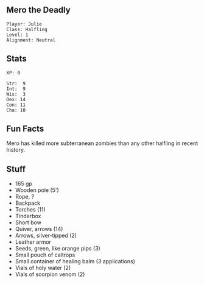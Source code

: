 
## Mero the Deadly

    Player: Julie
    Class: Halfling
    Level: 1
    Alignment: Neutral

## Stats

    XP: 0

    Str:  9
    Int:  9
    Wis:  3
    Dex: 14
    Con: 11
    Cha: 10

## Fun Facts

Mero has killed more subterranean zombies than any other halfling in recent
history.

## Stuff

* 165 gp
* Wooden pole (5')
* Rope, ?
* Backpack
* Torches (11)
* Tinderbox
* Short bow
* Quiver, arrows (14)
* Arrows, silver-tipped (2)
* Leather armor
* Seeds, green, like orange pips (3)
* Small pouch of caltrops
* Small container of healing balm (3 applications)
* Vials of holy water (2)
* Vials of scorpion venom (2)

